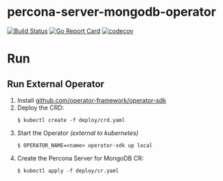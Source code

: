 # percona-server-mongodb-operator

[![Build Status](https://travis-ci.org/Percona-Lab/percona-server-mongodb-operator.svg?branch=master)](https://travis-ci.org/Percona-Lab/percona-server-mongodb-operator)
[![Go Report Card](https://goreportcard.com/badge/github.com/Percona-Lab/percona-server-mongodb-operator)](https://goreportcard.com/report/github.com/Percona-Lab/percona-server-mongodb-operator)
[![codecov](https://codecov.io/gh/Percona-Lab/percona-server-mongodb-operator/branch/master/graph/badge.svg)](https://codecov.io/gh/Percona-Lab/percona-server-mongodb-operator)

# Run

## Run External Operator
1. Install [github.com/operator-framework/operator-sdk](https://github.com/operator-framework/operator-sdk#quick-start)
1. Deploy the CRD:
    ```
    $ kubectl create -f deploy/crd.yaml
    ```
1. Start the Operator *(external to kubernetes)*
    ```
    $ OPERATOR_NAME=<name> operator-sdk up local
    ```
1. Create the Percona Server for MongoDB CR:
    ```
    $ kubectl apply -f deploy/cr.yaml
    ```
